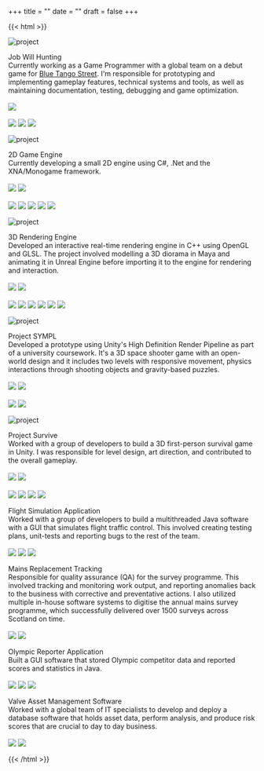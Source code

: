 +++
title = ""
date = ""
draft = false
+++

{{< html >}}
<div class="container">
    <!--Job Will Hunting-->
    <div><img id="imgvfx" src="BlueTangoStreetLogo.png" alt="project"></div>
    <div> 
          <p id="description"> <span id="title">Job Will Hunting</span> <br> Currently working as a Game Programmer with a global team on a debut game for <a href="https://www.bluetangostreet.com/"> Blue Tango Street</a>. I'm responsible for prototyping and implementing gameplay features, technical systems and tools, as well as maintaining documentation, testing, debugging and game optimization.
          <br> <br>
          <!--Status + repo + tags-->
          <img src="https://img.shields.io/badge/Status-In%20progress-%23d0863d">
          <br> <br>
          <img src="https://img.shields.io/badge/-C Sharp-%235d3dd0?logo=csharp&logocolor=white">
          <img src="https://img.shields.io/badge/-Unity-%235d3dd0?logo=unity&logocolor=white">
          <img src="https://img.shields.io/badge/-Visual Studio-%235d3dd0?logo=visualstudio&logocolor=white">
    </div>
    <!--Natlus Engine-->
    <div><img id="imgvfx" src="natlusengine.png" alt="project"></div>
    <div> 
          <p id="description"> <span id="title">2D Game Engine</span> <br> Currently developing a small 2D engine using C#, .Net and the XNA/Monogame framework.
          <br> <br>
          <!--Status + repo + tags-->
          <img src="https://img.shields.io/badge/Status-In%20progress-%23d0863d">
          <a href="https://github.com/zeyaddesigns/NatlusEngine"> <img id="imgvfx" src="https://img.shields.io/badge/repo-%23d03d66?logo=github&logoColor=white"></a>
          <br> <br>
          <!-- <a href=""><img id="imgvfx" src="https://img.shields.io/badge/animation demo-%23d03d66?logo=youtube&logoColor=white"></a>
          <a href=""><img id="imgvfx" src="https://img.shields.io/badge/opengl demo-%23d03d66?logo=youtube&logoColor=white"></a> -->
          <img src="https://img.shields.io/badge/-C Sharp-%235d3dd0?logo=csharp&logocolor=white">
          <img src="https://img.shields.io/badge/-OpenGL-%235d3dd0?logo=opengl&logocolor=white">
          <img src="https://img.shields.io/badge/-Visual Studio-%235d3dd0?logo=visualstudio&logocolor=white">
          <img src="https://img.shields.io/badge/-Monogame-%235d3dd0?logo=monogames&logocolor=white">
          <img src="https://img.shields.io/badge/-.Net-%235d3dd0?logo=dotnet&logocolor=white">
    </div>
    <!--3D Rendering Engine-->
    <div><img id="imgvfx" src="diorama3d.png" alt="project"></div>
    <div> 
          <p id="description"> <span id="title"> 3D Rendering Engine</span> <br> Developed an interactive real-time rendering engine in C++ using OpenGL and GLSL. The project involved modelling a 3D diorama in Maya and animating it in Unreal Engine before importing it to the engine for rendering and interaction.
          <br> <br>
          <!--Status + repo + tags-->
          <img src="https://img.shields.io/badge/Status-Complete-%233dd0a7">
          <a href="https://github.com/zeyaddesigns/3DRenderingEngine"> <img id="imgvfx" src="https://img.shields.io/badge/repo-%23d03d66?logo=github&logoColor=white"></a>
          <br> <br>
          <!-- <a href=""><img id="imgvfx" src="https://img.shields.io/badge/animation demo-%23d03d66?logo=youtube&logoColor=white"></a>
          <a href=""><img id="imgvfx" src="https://img.shields.io/badge/opengl demo-%23d03d66?logo=youtube&logoColor=white"></a> -->
          <img src="https://img.shields.io/badge/-C++-%235d3dd0?logo=cplusplus&logocolor=white">
          <img src="https://img.shields.io/badge/-OpenGL-%235d3dd0?logo=opengl&logocolor=white">
          <img src="https://img.shields.io/badge/-Visual Studio-%235d3dd0?logo=visualstudio&logocolor=white">
          <img src="https://img.shields.io/badge/-OBS-%235d3dd0?logo=obsstudio&logocolor=white">
          <img src="https://img.shields.io/badge/-Autodesk Maya-%235d3dd0?logo=autodesk&logocolor=white">
          <img src="https://img.shields.io/badge/-Unreal Engine-%235d3dd0?logo=unrealengine&logocolor=white"></p>
    </div>
    <!--Project SYMPL-->
    <div><img id="imgvfx" src="ProjectSYMPL.png" alt="project"></div>
    <div> 
          <p id="description"> <span id="title"> Project SYMPL</span> <br> Developed a prototype using Unity's High Definition Render Pipeline as part of a university coursework. It's a 3D space shooter game with an open-world design and it includes two levels with responsive movement, physics interactions through shooting objects and gravity-based puzzles.
          <br> <br>
          <!--Status + repo + tags-->
          <img src="https://img.shields.io/badge/Status-Complete-%233dd0a7">
          <a href="https://github.com/zeyaddesigns/ProjectSYMPL"> <img id="imgvfx" src="https://img.shields.io/badge/repo-%23d03d66?logo=github&logoColor=white"></a>
          <br> <br>
          <!-- <a href=""><img id="imgvfx" src="https://img.shields.io/badge/animation demo-%23d03d66?logo=youtube&logoColor=white"></a>
          <a href=""><img id="imgvfx" src="https://img.shields.io/badge/opengl demo-%23d03d66?logo=youtube&logoColor=white"></a> -->
          <img src="https://img.shields.io/badge/-C Sharp-%235d3dd0?logo=csharp&logocolor=white">
          <img src="https://img.shields.io/badge/-Unity-%235d3dd0?logo=unity&logocolor=white"></p>
    </div>
        <!--Project Survive-->
    <div><img id="imgvfx" src="survive.png" alt="project"></div>
    <div> 
          <p id="description"> <span id="title"> Project Survive</span> <br> Worked with a group of developers to build a 3D first-person survival game in Unity. I was responsible for level design, art direction, and contributed to the overall gameplay.
          <br> <br>
          <!--Status + repo + tags-->
          <img src="https://img.shields.io/badge/Status-Complete-%233dd0a7">
          <a href="https://github.com/kcze/Survive"> <img id="imgvfx" src="https://img.shields.io/badge/repo-%23d03d66?logo=github&logoColor=white"></a>
          <br> <br>
          <a href="https://www.youtube.com/watch?v=038ojUxl4-4"><img id="imgvfx" src="https://img.shields.io/badge/demo-%23d03d66?logo=youtube&logoColor=white"></a>
          <a href="https://www.youtube.com/watch?v=25n7Ke5PlWE"><img id="imgvfx" src="https://img.shields.io/badge/Presentation-%23d03d66?logo=youtube&logoColor=white"></a>
          <img src="https://img.shields.io/badge/-C Sharp-%235d3dd0?logo=csharp&logocolor=white">
          <img src="https://img.shields.io/badge/-Unity-%235d3dd0?logo=unity&logocolor=white"></p>
    </div>
    <!--Flight Simulation Application-->
    <!-- <div> <img id="imgvfx" src="project.png" alt="project"> </div> -->
    <div> 
          <p id="description"> <span id="title"> Flight Simulation Application </span> <br> Worked with a group of developers to build a multithreaded Java software with a GUI that simulates flight traffic control. This involved creating testing plans, unit-tests and reporting bugs to the rest of the team. 
          <br><br>            
          <!--Status + repo + tags-->
          <a href="https://github.com/Caoilinn/F21AS_CW">
          <img id="imgvfx" src="https://img.shields.io/badge/repo-%23d03d66?logo=github&logoColor=white"></a>
          <img src="https://img.shields.io/badge/-Java-%235d3dd0">
          <img src="https://img.shields.io/badge/-IntelliJ IDEA-%235d3dd0?logo=intellijidea&logocolor=white"></p>
    </div>
    <!--Mains Replacement Prioritisation System Tracker-->
    <!-- <div> <img id="imgvfx" src="project.png" alt="project"> </div> -->
    <div> 
          <p id="description"> <span id="title"> Mains Replacement Tracking</span> <br> Responsible for quality assurance (QA) for the survey programme. This involved tracking and monitoring work output, and reporting anomalies back to the business with corrective and preventative actions. I also utilized multiple in-house software systems to digitise the annual mains survey programme, which successfully delivered over 1500 surveys across Scotland on time.
          <br><br>
          <!--Status + repo + tags-->          
          <img src="https://img.shields.io/badge/-SharePoint-%235d3dd0?logo=microsoftsharepoint&logocolor=white">
          <img src="https://img.shields.io/badge/-MS Office 365-%235d3dd0?logo=microsoftoffice&logocolor=white"></p>
    </div>
     <!--Olympic Reporter Application-->
    <!-- <div><img id="imgvfx" src="project.png" alt="project"></div> -->
    <div> 
          <p id="description"> <span id="title"> Olympic Reporter Application</span> <br> Built a GUI software that stored Olympic competitor data and reported scores and statistics in Java. 
          <br> <br>
          <!--Status + repo + tags-->
          <a href="https://github.com/zeyaddesigns/OlympicReporter">
          <img id="imgvfx" src="https://img.shields.io/badge/repo-%23d03d66?logo=github&logoColor=white"></a>
          <img src="https://img.shields.io/badge/-Java-%235d3dd0">
          <img src="https://img.shields.io/badge/-Eclipse IDE-%235d3dd0"></p>
    </div>
    <!--Valve Asset Management Software-->
    <!-- <div><img id="imgvfx" src="project.png" alt="project"></div> -->
    <div> 
          <p id="description"> <span id="title"> Valve Asset Management Software </span> <br> Worked with a global team of IT specialists to develop and deploy a database software that holds asset data, perform analysis, and produce risk scores that are crucial to day to day business. 
          <br> <br>
           <!--Status + repo + tags-->          
          <img src="https://img.shields.io/badge/-SQL-%235d3dd0">
          <img src="https://img.shields.io/badge/-MS Excel-%235d3dd0?logo=microsoftexcel&logocolor=white"></p>
    </div>
</div>
{{< /html >}}

<!--In Progress-->
<!-- https://img.shields.io/badge/Status-In%20progress-%23d0863d" -->



<!--Complete-->
<!-- <img src="https://img.shields.io/badge/Status-Complete-%233dd0a7"> -->

<!--Tag-->
<!-- https://img.shields.io/badge/-Godot-%235d3dd0 -->

